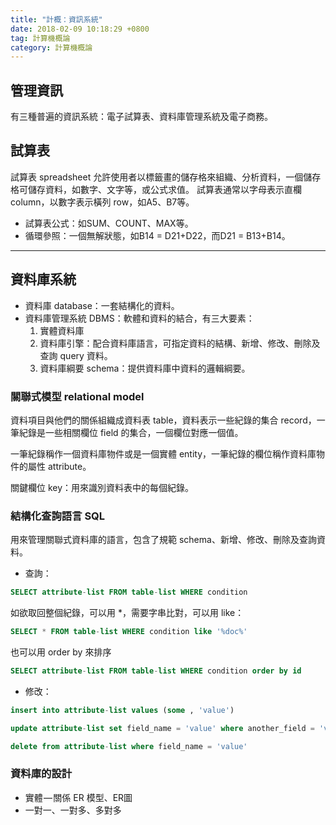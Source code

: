 ```yaml
---
title: "計概：資訊系統"
date: 2018-02-09 10:18:29 +0800
tag: 計算機概論
category: 計算機概論
---
```

##  管理資訊
有三種普遍的資訊系統：電子試算表、資料庫管理系統及電子商務。

##  試算表
試算表 spreadsheet 允許使用者以標籤畫的儲存格來組織、分析資料，一個儲存格可儲存資料，如數字、文字等，或公式求值。
試算表通常以字母表示直欄 column，以數字表示橫列 row，如A5、B7等。

- 試算表公式：如SUM、COUNT、MAX等。
- 循環參照：一個無解狀態，如B14 = D21+D22，而D21 = B13+B14。

---
##  資料庫系統
- 資料庫 database：一套結構化的資料。
- 資料庫管理系統 DBMS：軟體和資料的結合，有三大要素：
	1. 實體資料庫
	2. 資料庫引擎：配合資料庫語言，可指定資料的結構、新增、修改、刪除及查詢 query 資料。
	3. 資料庫綱要 schema：提供資料庫中資料的邏輯綱要。

### 關聯式模型 relational model

資料項目與他們的關係組織成資料表 table，資料表示一些紀錄的集合 record，一筆紀錄是一些相關欄位 field 的集合，一個欄位對應一個值。


一筆紀錄稱作一個資料庫物件或是一個實體 entity，一筆紀錄的欄位稱作資料庫物件的屬性 attribute。

關鍵欄位 key：用來識別資料表中的每個紀錄。

### 結構化查詢語言 SQL
用來管理關聯式資料庫的語言，包含了規範 schema、新增、修改、刪除及查詢資料。

- 查詢：

```sql 
SELECT attribute-list FROM table-list WHERE condition
```
如欲取回整個紀錄，可以用 *，需要字串比對，可以用 like：

```sql 
SELECT * FROM table-list WHERE condition like '%doc%'
```
也可以用 order by 來排序

```sql 
SELECT attribute-list FROM table-list WHERE condition order by id
```

- 修改：

```sql
insert into attribute-list values (some , 'value')
```

```sql
update attribute-list set field_name = 'value' where another_field = 'value2'
```

```sql
delete from attribute-list where field_name = 'value'
```
### 資料庫的設計
- 實體 — 關係 ER 模型、ER圖
- 一對一、一對多、多對多